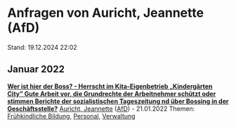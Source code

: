 # Anfragen von Auricht, Jeannette (AfD)

Stand: 19.12.2024 22:02

## Januar 2022
**[Wer ist hier der Boss?  - Herrscht im Kita-Eigenbetrieb „Kindergärten City” Gute Arbeit vor, die Grundrechte der Arbeitnehmer schützt oder stimmen Berichte der sozialistischen Tageszeitung nd über Bossing in der Geschäftsstelle?](https://pardok.parlament-berlin.de/starweb/adis/citat/VT/19/SchrAnfr/S19-10577.pdf)**
[Auricht, Jeannette](autor_auricht_jeannette_afd.md) ([AfD](fraktion_afd.md)) - 21.01.2022
Themen: [Frühkindliche Bildung](thema_fruehkindliche_bildung.md), [Personal](thema_personal.md), [Verwaltung](thema_verwaltung.md)

